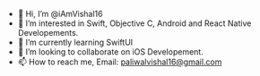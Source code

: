 - 👋 Hi, I’m @iAmVishal16
- 👀 I’m interested in Swift, Objective C, Android and React Native Developements.
- 🌱 I’m currently learning SwiftUI
- 💞️ I’m looking to collaborate on iOS Developement.
- 📫 How to reach me, Email: paliwalvishal16@gmail.com

<!---
iAmVishal16/iAmVishal16 is a ✨ special ✨ repository because its `README.md` (this file) appears on your GitHub profile.
You can click the Preview link to take a look at your changes.
--->
